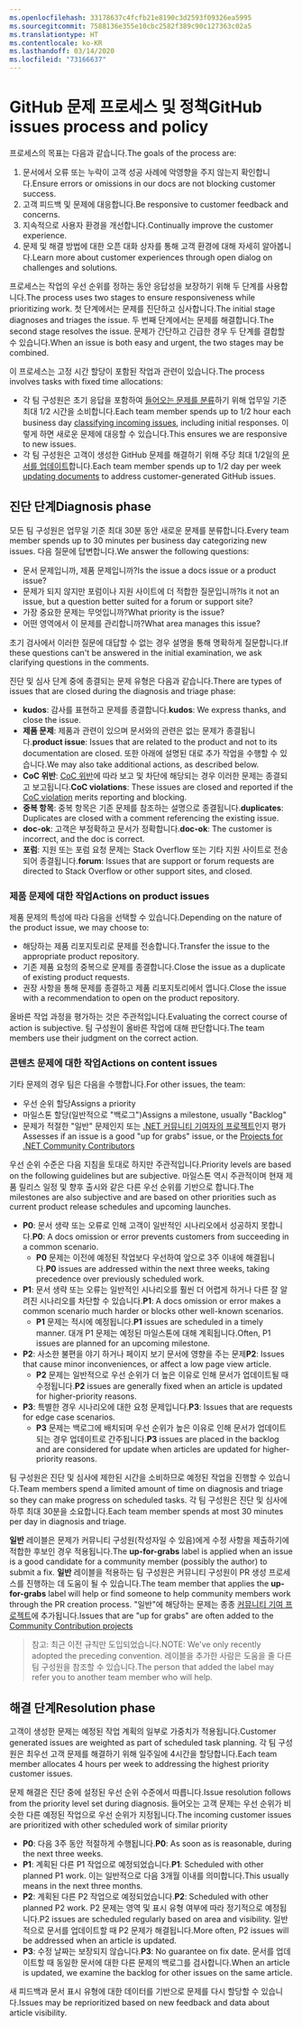 ```yaml
---
ms.openlocfilehash: 33178637c4fcfb21e8190c3d2593f09326ea5995
ms.sourcegitcommit: 7588136e355e10cbc2582f389c90c127363c02a5
ms.translationtype: HT
ms.contentlocale: ko-KR
ms.lasthandoff: 03/14/2020
ms.locfileid: "73166637"
---
```

# <a name="github-issues-process-and-policy"></a><span data-ttu-id="e78b0-101">GitHub 문제 프로세스 및 정책</span><span class="sxs-lookup"><span data-stu-id="e78b0-101">GitHub issues process and policy</span></span>

<span data-ttu-id="e78b0-102">프로세스의 목표는 다음과 같습니다.</span><span class="sxs-lookup"><span data-stu-id="e78b0-102">The goals of the process are:</span></span>

1. <span data-ttu-id="e78b0-103">문서에서 오류 또는 누락이 고객 성공 사례에 악영향을 주지 않는지 확인합니다.</span><span class="sxs-lookup"><span data-stu-id="e78b0-103">Ensure errors or omissions in our docs are not blocking customer success.</span></span>
1. <span data-ttu-id="e78b0-104">고객 피드백 및 문제에 대응합니다.</span><span class="sxs-lookup"><span data-stu-id="e78b0-104">Be responsive to customer feedback and concerns.</span></span>
1. <span data-ttu-id="e78b0-105">지속적으로 사용자 환경을 개선합니다.</span><span class="sxs-lookup"><span data-stu-id="e78b0-105">Continually improve the customer experience.</span></span>
1. <span data-ttu-id="e78b0-106">문제 및 해결 방법에 대한 오픈 대화 상자를 통해 고객 환경에 대해 자세히 알아봅니다.</span><span class="sxs-lookup"><span data-stu-id="e78b0-106">Learn more about customer experiences through open dialog on challenges and solutions.</span></span>

<span data-ttu-id="e78b0-107">프로세스는 작업의 우선 순위를 정하는 동안 응답성을 보장하기 위해 두 단계를 사용합니다.</span><span class="sxs-lookup"><span data-stu-id="e78b0-107">The process uses two stages to ensure responsiveness while prioritizing work.</span></span> <span data-ttu-id="e78b0-108">첫 단계에서는 문제를 진단하고 심사합니다.</span><span class="sxs-lookup"><span data-stu-id="e78b0-108">The initial stage diagnoses and triages the issue.</span></span> <span data-ttu-id="e78b0-109">두 번째 단계에서는 문제를 해결합니다.</span><span class="sxs-lookup"><span data-stu-id="e78b0-109">The second stage resolves the issue.</span></span> <span data-ttu-id="e78b0-110">문제가 간단하고 긴급한 경우 두 단계를 결합할 수 있습니다.</span><span class="sxs-lookup"><span data-stu-id="e78b0-110">When an issue is both easy and urgent, the two stages may be combined.</span></span>

<span data-ttu-id="e78b0-111">이 프로세스는 고정 시간 할당이 포함된 작업과 관련이 있습니다.</span><span class="sxs-lookup"><span data-stu-id="e78b0-111">The process involves tasks with fixed time allocations:</span></span>

- <span data-ttu-id="e78b0-112">각 팀 구성원은 초기 응답을 포함하여 [들어오는 문제를 분류](#diagnosis-phase)하기 위해 업무일 기준 최대 1/2 시간을 소비합니다.</span><span class="sxs-lookup"><span data-stu-id="e78b0-112">Each team member spends up to 1/2 hour each business day [classifying incoming issues](#diagnosis-phase), including initial responses.</span></span> <span data-ttu-id="e78b0-113">이렇게 하면 새로운 문제에 대응할 수 있습니다.</span><span class="sxs-lookup"><span data-stu-id="e78b0-113">This ensures we are responsive to new issues.</span></span>
- <span data-ttu-id="e78b0-114">각 팀 구성원은 고객이 생성한 GitHub 문제를 해결하기 위해 주당 최대 1/2일의 [문서를 업데이트](#resolution-phase)합니다.</span><span class="sxs-lookup"><span data-stu-id="e78b0-114">Each team member spends up to 1/2 day per week [updating documents](#resolution-phase) to address customer-generated GitHub issues.</span></span>

## <a name="diagnosis-phase"></a><span data-ttu-id="e78b0-115">진단 단계</span><span class="sxs-lookup"><span data-stu-id="e78b0-115">Diagnosis phase</span></span>

<span data-ttu-id="e78b0-116">모든 팀 구성원은 업무일 기준 최대 30분 동안 새로운 문제를 분류합니다.</span><span class="sxs-lookup"><span data-stu-id="e78b0-116">Every team member spends up to 30 minutes per business day categorizing new issues.</span></span> <span data-ttu-id="e78b0-117">다음 질문에 답변합니다.</span><span class="sxs-lookup"><span data-stu-id="e78b0-117">We answer the following questions:</span></span>

- <span data-ttu-id="e78b0-118">문서 문제입니까, 제품 문제입니까?</span><span class="sxs-lookup"><span data-stu-id="e78b0-118">Is the issue a docs issue or a product issue?</span></span>
- <span data-ttu-id="e78b0-119">문제가 되지 않지만 포럼이나 지원 사이트에 더 적합한 질문입니까?</span><span class="sxs-lookup"><span data-stu-id="e78b0-119">Is it not an issue, but a question better suited for a forum or support site?</span></span>
- <span data-ttu-id="e78b0-120">가장 중요한 문제는 무엇입니까?</span><span class="sxs-lookup"><span data-stu-id="e78b0-120">What priority is the issue?</span></span>
- <span data-ttu-id="e78b0-121">어떤 영역에서 이 문제를 관리합니까?</span><span class="sxs-lookup"><span data-stu-id="e78b0-121">What area manages this issue?</span></span>

<span data-ttu-id="e78b0-122">초기 검사에서 이러한 질문에 대답할 수 없는 경우 설명을 통해 명확하게 질문합니다.</span><span class="sxs-lookup"><span data-stu-id="e78b0-122">If these questions can't be answered in the initial examination, we ask clarifying questions in the comments.</span></span>

<span data-ttu-id="e78b0-123">진단 및 심사 단계 중에 종결되는 문제 유형은 다음과 같습니다.</span><span class="sxs-lookup"><span data-stu-id="e78b0-123">There are types of issues that are closed during the diagnosis and triage phase:</span></span>

- <span data-ttu-id="e78b0-124">**kudos**: 감사를 표현하고 문제를 종결합니다.</span><span class="sxs-lookup"><span data-stu-id="e78b0-124">**kudos**: We express thanks, and close the issue.</span></span>
- <span data-ttu-id="e78b0-125">**제품 문제**: 제품과 관련이 있으며 문서와의 관련은 없는 문제가 종결됩니다.</span><span class="sxs-lookup"><span data-stu-id="e78b0-125">**product issue**: Issues that are related to the product and not to its documentation are closed.</span></span> <span data-ttu-id="e78b0-126">또한 아래에 설명된 대로 추가 작업을 수행할 수 있습니다.</span><span class="sxs-lookup"><span data-stu-id="e78b0-126">We may also take additional actions, as described below.</span></span>
- <span data-ttu-id="e78b0-127">**CoC 위반**: [CoC 위반](https://dotnetfoundation.org/code-of-conduct)에 따라 보고 및 차단에 해당되는 경우 이러한 문제는 종결되고 보고됩니다.</span><span class="sxs-lookup"><span data-stu-id="e78b0-127">**CoC violations**: These issues are closed and reported if the [CoC violation](https://dotnetfoundation.org/code-of-conduct) merits reporting and blocking.</span></span>
- <span data-ttu-id="e78b0-128">**중복 항목**: 중복 항목은 기존 문제를 참조하는 설명으로 종결됩니다.</span><span class="sxs-lookup"><span data-stu-id="e78b0-128">**duplicates**: Duplicates are closed with a comment referencing the existing issue.</span></span>
- <span data-ttu-id="e78b0-129">**doc-ok**: 고객은 부정확하고 문서가 정확합니다.</span><span class="sxs-lookup"><span data-stu-id="e78b0-129">**doc-ok**: The customer is incorrect, and the doc is correct.</span></span>
- <span data-ttu-id="e78b0-130">**포럼**: 지원 또는 포럼 요청 문제는 Stack Overflow 또는 기타 지원 사이트로 전송되어 종결됩니다.</span><span class="sxs-lookup"><span data-stu-id="e78b0-130">**forum**: Issues that are support or forum requests are directed to Stack Overflow or other support sites, and closed.</span></span>

### <a name="actions-on-product-issues"></a><span data-ttu-id="e78b0-131">제품 문제에 대한 작업</span><span class="sxs-lookup"><span data-stu-id="e78b0-131">Actions on product issues</span></span>

<span data-ttu-id="e78b0-132">제품 문제의 특성에 따라 다음을 선택할 수 있습니다.</span><span class="sxs-lookup"><span data-stu-id="e78b0-132">Depending on the nature of the product issue, we may choose to:</span></span>

- <span data-ttu-id="e78b0-133">해당하는 제품 리포지토리로 문제를 전송합니다.</span><span class="sxs-lookup"><span data-stu-id="e78b0-133">Transfer the issue to the appropriate product repository.</span></span>
- <span data-ttu-id="e78b0-134">기존 제품 요청의 중복으로 문제를 종결합니다.</span><span class="sxs-lookup"><span data-stu-id="e78b0-134">Close the issue as a duplicate of existing product requests.</span></span>
- <span data-ttu-id="e78b0-135">권장 사항을 통해 문제를 종결하고 제품 리포지토리에서 엽니다.</span><span class="sxs-lookup"><span data-stu-id="e78b0-135">Close the issue with a recommendation to open on the product repository.</span></span>

<span data-ttu-id="e78b0-136">올바른 작업 과정을 평가하는 것은 주관적입니다.</span><span class="sxs-lookup"><span data-stu-id="e78b0-136">Evaluating the correct course of action is subjective.</span></span> <span data-ttu-id="e78b0-137">팀 구성원이 올바른 작업에 대해 판단합니다.</span><span class="sxs-lookup"><span data-stu-id="e78b0-137">The team members use their judgment on the correct action.</span></span>

### <a name="actions-on-content-issues"></a><span data-ttu-id="e78b0-138">콘텐츠 문제에 대한 작업</span><span class="sxs-lookup"><span data-stu-id="e78b0-138">Actions on content issues</span></span>

<span data-ttu-id="e78b0-139">기타 문제의 경우 팀은 다음을 수행합니다.</span><span class="sxs-lookup"><span data-stu-id="e78b0-139">For other issues, the team:</span></span>

- <span data-ttu-id="e78b0-140">우선 순위 할당</span><span class="sxs-lookup"><span data-stu-id="e78b0-140">Assigns a priority</span></span>
- <span data-ttu-id="e78b0-141">마일스톤 할당(일반적으로 "백로그")</span><span class="sxs-lookup"><span data-stu-id="e78b0-141">Assigns a milestone, usually "Backlog"</span></span>
- <span data-ttu-id="e78b0-142">문제가 적절한 "일반" 문제인지 또는 [.NET 커뮤니티 기여자의 프로젝트](https://github.com/dotnet/docs/projects/35)인지 평가</span><span class="sxs-lookup"><span data-stu-id="e78b0-142">Assesses if an issue is a good "up for grabs" issue, or the [Projects for .NET Community Contributors](https://github.com/dotnet/docs/projects/35)</span></span>

<span data-ttu-id="e78b0-143">우선 순위 수준은 다음 지침을 토대로 하지만 주관적입니다.</span><span class="sxs-lookup"><span data-stu-id="e78b0-143">Priority levels are based on the following guidelines but are subjective.</span></span> <span data-ttu-id="e78b0-144">마일스톤 역시 주관적이며 현재 제품 릴리스 일정 및 향후 출시와 같은 다른 우선 순위를 기반으로 합니다.</span><span class="sxs-lookup"><span data-stu-id="e78b0-144">The milestones are also subjective and are based on other priorities such as current product release schedules and upcoming launches.</span></span>

- <span data-ttu-id="e78b0-145">**P0**: 문서 생략 또는 오류로 인해 고객이 일반적인 시나리오에서 성공하지 못합니다.</span><span class="sxs-lookup"><span data-stu-id="e78b0-145">**P0**: A docs omission or error prevents customers from succeeding in a common scenario.</span></span>
  - <span data-ttu-id="e78b0-146">**P0** 문제는 이전에 예정된 작업보다 우선하여 앞으로 3주 이내에 해결됩니다.</span><span class="sxs-lookup"><span data-stu-id="e78b0-146">**P0** issues are addressed within the next three weeks, taking precedence over previously scheduled work.</span></span>
- <span data-ttu-id="e78b0-147">**P1**: 문서 생략 또는 오류는 일반적인 시나리오를 훨씬 더 어렵게 하거나 다른 잘 알려진 시나리오를 차단할 수 있습니다.</span><span class="sxs-lookup"><span data-stu-id="e78b0-147">**P1**: A docs omission or error makes a common scenario much harder or blocks other well-known scenarios.</span></span>
  - <span data-ttu-id="e78b0-148">**P1** 문제는 적시에 예정됩니다.</span><span class="sxs-lookup"><span data-stu-id="e78b0-148">**P1** issues are scheduled in a timely manner.</span></span> <span data-ttu-id="e78b0-149">대개 P1 문제는 예정된 마일스톤에 대해 계획됩니다.</span><span class="sxs-lookup"><span data-stu-id="e78b0-149">Often, P1 issues are planned for an upcoming milestone.</span></span>
- <span data-ttu-id="e78b0-150">**P2**: 사소한 불편을 야기 하거나 페이지 보기 문서에 영향을 주는 문제</span><span class="sxs-lookup"><span data-stu-id="e78b0-150">**P2**: Issues that cause minor inconveniences, or affect a low page view article.</span></span>
  - <span data-ttu-id="e78b0-151">**P2** 문제는 일반적으로 우선 순위가 더 높은 이유로 인해 문서가 업데이트될 때 수정됩니다.</span><span class="sxs-lookup"><span data-stu-id="e78b0-151">**P2** issues are generally fixed when an article is updated for higher-priority reasons.</span></span>
- <span data-ttu-id="e78b0-152">**P3**: 특별한 경우 시나리오에 대한 요청 문제입니다.</span><span class="sxs-lookup"><span data-stu-id="e78b0-152">**P3**: Issues that are requests for edge case scenarios.</span></span>
  - <span data-ttu-id="e78b0-153">**P3** 문제는 백로그에 배치되며 우선 순위가 높은 이유로 인해 문서가 업데이트되는 경우 업데이트로 간주됩니다.</span><span class="sxs-lookup"><span data-stu-id="e78b0-153">**P3** issues are placed in the backlog and are considered for update when articles are updated for higher-priority reasons.</span></span>

<span data-ttu-id="e78b0-154">팀 구성원은 진단 및 심사에 제한된 시간을 소비하므로 예정된 작업을 진행할 수 있습니다.</span><span class="sxs-lookup"><span data-stu-id="e78b0-154">Team members spend a limited amount of time on diagnosis and triage so they can make progress on scheduled tasks.</span></span> <span data-ttu-id="e78b0-155">각 팀 구성원은 진단 및 심사에 하루 최대 30분을 소요합니다.</span><span class="sxs-lookup"><span data-stu-id="e78b0-155">Each team member spends at most 30 minutes per day in diagnosis and triage.</span></span>

<span data-ttu-id="e78b0-156">**일반** 레이블은 문제가 커뮤니티 구성원(작성자일 수 있음)에게 수정 사항을 제출하기에 적합한 후보인 경우 적용됩니다.</span><span class="sxs-lookup"><span data-stu-id="e78b0-156">The **up-for-grabs** label is applied when an issue is a good candidate for a community member (possibly the author) to submit a fix.</span></span> <span data-ttu-id="e78b0-157">**일반** 레이블을 적용하는 팀 구성원은 커뮤니티 구성원이 PR 생성 프로세스를 진행하는 데 도움이 될 수 있습니다.</span><span class="sxs-lookup"><span data-stu-id="e78b0-157">The team member that applies the **up-for-grabs** label will help or find someone to help community members work through the PR creation process.</span></span> <span data-ttu-id="e78b0-158">"일반"에 해당하는 문제는 종종 [커뮤니티 기여 프로젝트](https://github.com/dotnet/docs/projects/35)에 추가됩니다.</span><span class="sxs-lookup"><span data-stu-id="e78b0-158">Issues that are "up for grabs" are often added to the [Community Contribution projects](https://github.com/dotnet/docs/projects/35)</span></span>

> <span data-ttu-id="e78b0-159">참고:  최근 이전 규칙만 도입되었습니다.</span><span class="sxs-lookup"><span data-stu-id="e78b0-159">NOTE: We've only recently adopted the preceding convention.</span></span> <span data-ttu-id="e78b0-160">레이블을 추가한 사람은 도움을 줄 다른 팀 구성원을 참조할 수 있습니다.</span><span class="sxs-lookup"><span data-stu-id="e78b0-160">The person that added the label may refer you to another team member who will help.</span></span>

## <a name="resolution-phase"></a><span data-ttu-id="e78b0-161">해결 단계</span><span class="sxs-lookup"><span data-stu-id="e78b0-161">Resolution phase</span></span>

<span data-ttu-id="e78b0-162">고객이 생성한 문제는 예정된 작업 계획의 일부로 가중치가 적용됩니다.</span><span class="sxs-lookup"><span data-stu-id="e78b0-162">Customer generated issues are weighted as part of scheduled task planning.</span></span> <span data-ttu-id="e78b0-163">각 팀 구성원은 최우선 고객 문제를 해결하기 위해 일주일에 4시간을 할당합니다.</span><span class="sxs-lookup"><span data-stu-id="e78b0-163">Each team member allocates 4 hours per week to addressing the highest priority customer issues.</span></span>

<span data-ttu-id="e78b0-164">문제 해결은 진단 중에 설정된 우선 순위 수준에서 따릅니다.</span><span class="sxs-lookup"><span data-stu-id="e78b0-164">Issue resolution follows from the priority level set during diagnosis.</span></span> <span data-ttu-id="e78b0-165">들어오는 고객 문제는 우선 순위가 비슷한 다른 예정된 작업으로 우선 순위가 지정됩니다.</span><span class="sxs-lookup"><span data-stu-id="e78b0-165">The incoming customer issues are prioritized with other scheduled work of similar priority</span></span>

- <span data-ttu-id="e78b0-166">**P0**: 다음 3주 동안 적절하게 수행됩니다.</span><span class="sxs-lookup"><span data-stu-id="e78b0-166">**P0**: As soon as is reasonable, during the next three weeks.</span></span>
- <span data-ttu-id="e78b0-167">**P1**: 계획된 다른 P1 작업으로 예정되었습니다.</span><span class="sxs-lookup"><span data-stu-id="e78b0-167">**P1**: Scheduled with other planned P1 work.</span></span> <span data-ttu-id="e78b0-168">이는 일반적으로 다음 3개월 이내를 의미합니다.</span><span class="sxs-lookup"><span data-stu-id="e78b0-168">This usually means in the next three months.</span></span>
- <span data-ttu-id="e78b0-169">**P2**: 계획된 다른 P2 작업으로 예정되었습니다.</span><span class="sxs-lookup"><span data-stu-id="e78b0-169">**P2**: Scheduled with other planned P2 work.</span></span> <span data-ttu-id="e78b0-170">P2 문제는 영역 및 표시 유형 여부에 따라 정기적으로 예정됩니다.</span><span class="sxs-lookup"><span data-stu-id="e78b0-170">P2 issues are scheduled regularly based on area and visibility.</span></span> <span data-ttu-id="e78b0-171">일반적으로 문서를 업데이트할 때 P2 문제가 해결됩니다.</span><span class="sxs-lookup"><span data-stu-id="e78b0-171">More often, P2 issues will be addressed when an article is updated.</span></span>
- <span data-ttu-id="e78b0-172">**P3**: 수정 날짜는 보장되지 않습니다.</span><span class="sxs-lookup"><span data-stu-id="e78b0-172">**P3**: No guarantee on fix date.</span></span> <span data-ttu-id="e78b0-173">문서를 업데이트할 때 동일한 문서에 대한 다른 문제의 백로그를 검사합니다.</span><span class="sxs-lookup"><span data-stu-id="e78b0-173">When an article is updated, we examine the backlog for other issues on the same article.</span></span>

<span data-ttu-id="e78b0-174">새 피드백과 문서 표시 유형에 대한 데이터를 기반으로 문제를 다시 할당할 수 있습니다.</span><span class="sxs-lookup"><span data-stu-id="e78b0-174">Issues may be reprioritized based on new feedback and data about article visibility.</span></span>
